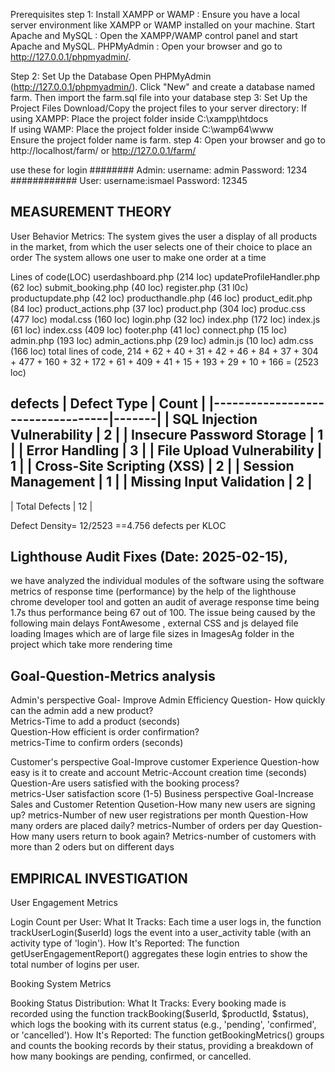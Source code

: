 Prerequisites
step 1:
Install XAMPP or WAMP : Ensure you have a local server environment like XAMPP or WAMP installed on your machine.
Start Apache and MySQL : Open the XAMPP/WAMP control panel and start Apache and MySQL.
PHPMyAdmin : Open your browser and go to http://127.0.0.1/phpmyadmin/.

Step 2:
Set Up the Database
Open PHPMyAdmin (http://127.0.0.1/phpmyadmin/).
Click "New" and create a database named farm.
Then import the farm.sql file into your database
step 3:
Set Up the Project Files
Download/Copy the project files to your server directory:
If using XAMPP: Place the project folder inside C:\xampp\htdocs\
If using WAMP: Place the project folder inside C:\wamp64\www\
Ensure the project folder name is farm.
step 4:
Open your browser and go to
http://localhost/farm/
or http://127.0.0.1/farm/

use these for login
########
Admin:
username: admin
Password: 1234
############
User:
username:ismael
Password: 12345



## MEASUREMENT THEORY

User Behavior Metrics:
  The system gives the user a display of all products in the market, from which the user selects one of their choice to place an order
  The system allows one user to make one order at a time

Lines of code(LOC)
  userdashboard.php              (214 loc)
  updateProfileHandler.php       (62 loc)
  submit_booking.php              (40 loc)
  register.php                     (31 l0c)
  productupdate.php                (42 loc)
  producthandle.php                 (46 loc)
  product_edit.php                (84 loc)
  product_actions.php              (37 loc)
  product.php                      (304 loc)
  produc.css                      (477 loc)
  modal.css                      (160 loc)
  login.php                      (32 loc)
  index.php                      (172 loc)
  index.js                      (61 loc)
  index.css                      (409  loc)
  footer.php                    (41 loc)
  connect.php                    (15 loc)
  admin.php                      (193 loc)
  admin_actions.php              (29 loc)
  admin.js                    (10 loc)
  adm.css                    (166 loc)
  total lines of code,        214 + 62 + 40 + 31 + 42 + 46 + 84 + 37 + 304 + 477 + 160 + 32 + 172 + 61 + 409 + 41 + 15 + 193 + 29 + 10 + 166 
                              = (2523 loc)


defects 
| Defect Type                      | Count |
|----------------------------------|-------|
| SQL Injection Vulnerability      | 2     |
| Insecure Password Storage        | 1     |
| Error Handling                   | 3     |
| File Upload Vulnerability        | 1     |
| Cross-Site Scripting (XSS)       | 2     |
| Session Management               | 1     |
| Missing Input Validation         | 2     |
--------------------------------------------
| Total Defects                    | 12    |


Defect Density= 12/2523 ==4.756 defects per KLOC



## Lighthouse Audit Fixes (Date: 2025-02-15),
we have analyzed the  individual modules of the software using the software metrics of response time (performance) by the help of the lighthouse chrome developer tool and gotten an audit of average  response time being 1.7s thus performance being 67 out of 100.
The issue being caused by the following main delays
FontAwesome , external CSS and js  delayed file loading
Images  which are of large file sizes in ImagesAg folder in the project which take more rendering time


## Goal-Question-Metrics analysis
Admin's perspective
 Goal- Improve Admin Efficiency
  Question- How quickly can the admin add a new  product?  
    Metrics-Time to add a product (seconds)  
  Question-How efficient is order confirmation?  
    metrics-Time to confirm orders (seconds)

Customer's perspective
 Goal-Improve customer Experience
   Question-how easy is it to create and account
     Metric-Account creation time (seconds)
  Question-Are users satisfied with the booking process?  
     metrics-User satisfaction score (1-5) 
Business perspective 
Goal-Increase Sales and Customer Retention
  Qusetion-How many new users are signing up?
     metrics-Number of new user registrations per month
  Question-How many orders are placed daily?
     metrics-Number of orders per day
  Question-How many users return to book again?
 Metrics-number of customers with more than 2 oders but on different days


## EMPIRICAL INVESTIGATION
User Engagement Metrics

  Login Count per User:
    What It Tracks: Each time a user logs in, the function trackUserLogin($userId) logs the event into a user_activity table (with an activity type of 'login').
    How It's Reported: The function getUserEngagementReport() aggregates these login entries to show the total number of logins per user.

Booking System Metrics

  Booking Status Distribution:
    What It Tracks: Every booking made is recorded using the function trackBooking($userId, $productId, $status), which logs the booking with its current status (e.g., 'pending', 'confirmed', or 'cancelled').
    How It's Reported: The function getBookingMetrics() groups and counts the booking records by their status, providing a breakdown of how many bookings are pending, confirmed, or cancelled.